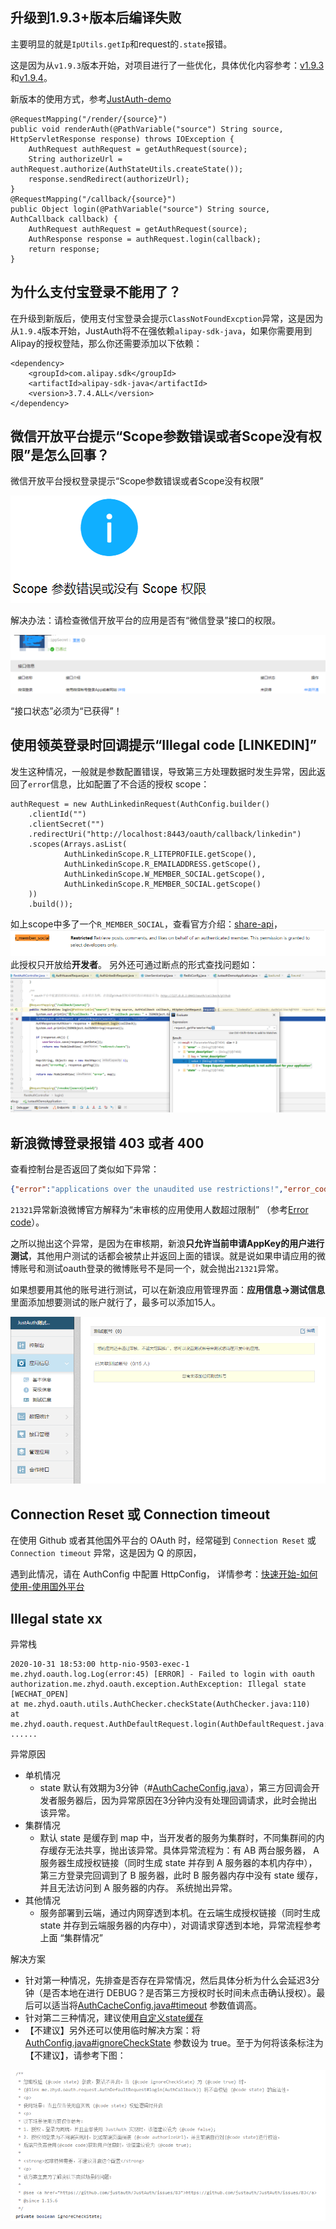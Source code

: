 ## 升级到1.9.3+版本后编译失败

主要明显的就是`IpUtils.getIp`和request的`.state`报错。

这是因为从`v1.9.3`版本开始，对项目进行了一些优化，具体优化内容参考：[v1.9.3](https://gitee.com/yadong.zhang/JustAuth/releases/v1.9.3)和[v1.9.4](https://gitee.com/yadong.zhang/JustAuth/releases/v1.9.4)。

新版本的使用方式，参考[JustAuth-demo](https://github.com/justauth/JustAuth-demo/blob/master/src/main/java/me/zhyd/justauth/RestAuthController.java)
```
@RequestMapping("/render/{source}")
public void renderAuth(@PathVariable("source") String source, HttpServletResponse response) throws IOException {
	AuthRequest authRequest = getAuthRequest(source);
	String authorizeUrl = authRequest.authorize(AuthStateUtils.createState());
	response.sendRedirect(authorizeUrl);
}
@RequestMapping("/callback/{source}")
public Object login(@PathVariable("source") String source, AuthCallback callback) {
	AuthRequest authRequest = getAuthRequest(source);
	AuthResponse response = authRequest.login(callback);
	return response;
}
```

## 为什么支付宝登录不能用了？

在升级到新版后，使用支付宝登录会提示`ClassNotFoundExcption`异常，这是因为从`1.9.4`版本开始，JustAuth将不在强依赖`alipay-sdk-java`，如果你需要用到Alipay的授权登陆，那么你还需要添加以下依赖：

```
<dependency>
	<groupId>com.alipay.sdk</groupId>
	<artifactId>alipay-sdk-java</artifactId>
	<version>3.7.4.ALL</version>
</dependency>
```

## 微信开放平台提示“Scope参数错误或者Scope没有权限”是怎么回事？

微信开放平台授权登录提示“Scope参数错误或者Scope没有权限”

![Scope参数错误或者Scope没有权限](../_media/scope_error.png)

解决办法：请检查微信开放平台的应用是否有“微信登录”接口的权限。

![“微信登录”接口](../_media/scope_error2.png)

“接口状态”必须为“已获得”！

## 使用领英登录时回调提示“Illegal code [LINKEDIN]”

发生这种情况，一般就是参数配置错误，导致第三方处理数据时发生异常，因此返回了`error`信息，比如配置了不合适的授权 scope：
```
authRequest = new AuthLinkedinRequest(AuthConfig.builder()
    .clientId("")
    .clientSecret("")
    .redirectUri("http://localhost:8443/oauth/callback/linkedin")
    .scopes(Arrays.asList(
            AuthLinkedinScope.R_LITEPROFILE.getScope(),
            AuthLinkedinScope.R_EMAILADDRESS.getScope(),
            AuthLinkedinScope.W_MEMBER_SOCIAL.getScope(),
            AuthLinkedinScope.R_MEMBER_SOCIAL.getScope()
    ))
    .build());
```
如上scope中多了一个`R_MEMBER_SOCIAL`，查看官方介绍：[share-api](https://docs.microsoft.com/en-us/linkedin/marketing/integrations/community-management/shares/share-api)，    
![](../_media/qa/a653270f.png)    
此授权只开放给**开发者**。
另外还可通过断点的形式查找问题如：    
![](../_media/qa/a1bfd3f0.png)    

## 新浪微博登录报错 403 或者 400

查看控制台是否返回了类似如下异常：
```json
{"error":"applications over the unaudited use restrictions!","error_code":21321,"request":"/2/users/show.json"}
```

`21321`异常新浪微博官方解释为“未审核的应用使用人数超过限制” （参考[Error code](https://open.weibo.com/wiki/Error_code  )）。

之所以抛出这个异常，是因为在审核期，新浪**只允许当前申请AppKey的用户进行测试**，其他用户测试的话都会被禁止并返回上面的错误。就是说如果申请应用的微博账号和测试oauth登录的微博账号不是同一个，就会抛出`21321`异常。

如果想要用其他的账号进行测试，可以在新浪应用管理界面：**应用信息->测试信息** 里面添加想要测试的账户就行了，最多可以添加15人。

![](../_media/cb301db0.png)

## Connection Reset 或 Connection timeout

在使用 Github 或者其他国外平台的 OAuth 时，经常碰到 `Connection Reset` 或 `Connection timeout` 异常，这是因为 Q 的原因，

遇到此情况，请在 AuthConfig 中配置 HttpConfig， 详情参考：[快速开始-如何使用-使用国外平台](/quickstart/how-to-use.md?id=%e4%bd%bf%e7%94%a8%e5%9b%bd%e5%a4%96%e5%b9%b3%e5%8f%b0)

## Illegal state xx

异常栈
```
2020-10-31 18:53:00 http-nio-9503-exec-1 me.zhyd.oauth.log.Log(error:45) [ERROR] - Failed to login with oauth authorization.me.zhyd.oauth.exception.AuthException: Illegal state [WECHAT_OPEN]	
at me.zhyd.oauth.utils.AuthChecker.checkState(AuthChecker.java:110)	
at me.zhyd.oauth.request.AuthDefaultRequest.login(AuthDefaultRequest.java:77)
......
```

异常原因

- 单机情况
    - state 默认有效期为3分钟（#[AuthCacheConfig.java](https://gitee.com/yadong.zhang/JustAuth/blob/master/src/main/java/me/zhyd/oauth/cache/AuthCacheConfig.java)），第三方回调会开发者服务器后，因为异常原因在3分钟内没有处理回调请求，此时会抛出该异常。
- 集群情况
    - 默认 state 是缓存到 map 中，当开发者的服务为集群时，不同集群间的内存缓存无法共享，抛出该异常。具体异常流程为：有 AB 两台服务器， A 服务器生成授权链接（同时生成 state 并存到 A 服务器的本机内存中），第三方登录完回调到了 B 服务器，此时 B 服务器内存中没有 state 缓存，并且无法访问到 A 服务器的内存。 系统抛出异常。
- 其他情况
    - 服务部署到云端，通过内网穿透到本机。在云端生成授权链接（同时生成 state 并存到云端服务器的内存中），对调请求穿透到本地，异常流程参考上面 “集群情况”
    
解决方案

- 针对第一种情况，先排查是否存在异常情况，然后具体分析为什么会延迟3分钟（是否本地在进行 DEBUG？是否第三方授权时长时间未点击确认授权）。最后可以适当将[AuthCacheConfig.java#timeout](https://gitee.com/yadong.zhang/JustAuth/blob/master/src/main/java/me/zhyd/oauth/cache/AuthCacheConfig.java) 参数值调高。
- 针对第二三种情况，建议使用[自定义state缓存](../features/customize-the-state-cache.md)
- 【不建议】另外还可以使用临时解决方案：将 [AuthConfig.java#ignoreCheckState](https://gitee.com/yadong.zhang/JustAuth/blob/master/src/main/java/me/zhyd/oauth/config/AuthConfig.java) 参数设为 true。至于为何将该条标注为【不建议】，请参考下图：

![](../_media/error/ec4d1b6e.png)
